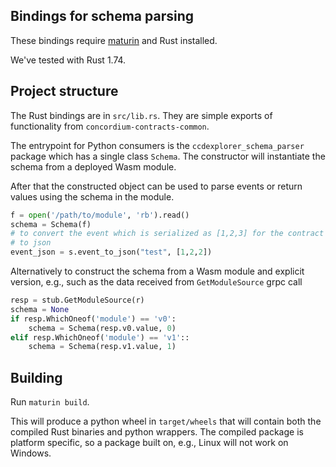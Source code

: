 ## Bindings for schema parsing

These bindings require [maturin](https://github.com/PyO3/maturin) and Rust
installed.

We've tested with Rust 1.74.

## Project structure

The Rust bindings are in `src/lib.rs`. They are simple exports of functionality
from `concordium-contracts-common`.

The entrypoint for Python consumers is the `ccdexplorer_schema_parser` package which has a
single class `Schema`. The constructor will instantiate the schema from a
deployed Wasm module.

After that the constructed object can be used to parse events or return values
using the schema in the module.


```python
f = open('/path/to/module', 'rb').read()
schema = Schema(f)
# to convert the event which is serialized as [1,2,3] for the contract "test"
# to json
event_json = s.event_to_json("test", [1,2,2])
```

Alternatively to construct the schema from a Wasm module and explicit version,
e.g., such as the data received from `GetModuleSource` grpc call

```python
resp = stub.GetModuleSource(r)
schema = None
if resp.WhichOneof('module') == 'v0':
    schema = Schema(resp.v0.value, 0)
elif resp.WhichOneof('module') == 'v1'::
    schema = Schema(resp.v1.value, 1)
```

## Building

Run `maturin build`.

This will produce a python wheel in `target/wheels` that will contain both the
compiled Rust binaries and python wrappers. The compiled package is platform
specific, so a package built on, e.g., Linux will not work on Windows.

